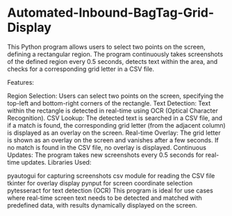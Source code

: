 # Automated-Inbound-BagTag-Grid-Display
This Python program allows users to select two points on the screen, defining a rectangular region. The program continuously takes screenshots of the defined region every 0.5 seconds, detects text within the area, and checks for a corresponding grid letter in a CSV file.

Features:

Region Selection: Users can select two points on the screen, specifying the top-left and bottom-right corners of the rectangle.
Text Detection: Text within the rectangle is detected in real-time using OCR (Optical Character Recognition).
CSV Lookup: The detected text is searched in a CSV file, and if a match is found, the corresponding grid letter (from the adjacent column) is displayed as an overlay on the screen.
Real-time Overlay: The grid letter is shown as an overlay on the screen and vanishes after a few seconds. If no match is found in the CSV file, no overlay is displayed.
Continuous Updates: The program takes new screenshots every 0.5 seconds for real-time updates.
Libraries Used:

pyautogui for capturing screenshots
csv module for reading the CSV file
tkinter for overlay display
pynput for screen coordinate selection
pytesseract for text detection (OCR)
This program is ideal for use cases where real-time screen text needs to be detected and matched with predefined data, with results dynamically displayed on the screen.

